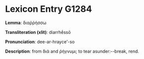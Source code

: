 # Lexicon Entry G1284

**Lemma**: διαῤῥήσσω

**Transliteration (xlit)**: diarrhḗssō

**Pronunciation**: dee-ar-hrayce'-so

**Description**:
from διά and ῥήγνυμι; to tear asunder:--break, rend.
